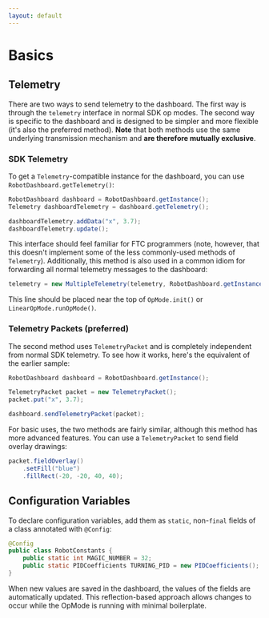```yaml
---
layout: default
---
```


# Basics

## Telemetry

There are two ways to send telemetry to the dashboard. The first way is through the `telemetry` interface in normal SDK op modes. The second way is specific to the dashboard and is designed to be simpler and more flexible (it's also the preferred method). **Note** that both methods use the same underlying transmission mechanism and **are therefore mutually exclusive**.

### SDK Telemetry

To get a `Telemetry`-compatible instance for the dashboard, you can use `RobotDashboard.getTelemetry()`:

```java
RobotDashboard dashboard = RobotDashboard.getInstance();
Telemetry dashboardTelemetry = dashboard.getTelemetry();

dashboardTelemetry.addData("x", 3.7);
dashboardTelemetry.update();
```

This interface should feel familiar for FTC programmers (note, however, that this doesn't implement some of the less commonly-used methods of `Telemetry`). Additionally, this method is also used in a common idiom for forwarding all normal telemetry messages to the dashboard:

```java
telemetry = new MultipleTelemetry(telemetry, RobotDashboard.getInstance().getTelemetry());
```

This line should be placed near the top of `OpMode.init()` or `LinearOpMode.runOpMode()`.

### Telemetry Packets (preferred)

The second method uses `TelemetryPacket` and is completely independent from normal SDK telemetry. To see how it works, here's the equivalent of the earlier sample:

```java
RobotDashboard dashboard = RobotDashboard.getInstance();

TelemetryPacket packet = new TelemetryPacket();
packet.put("x", 3.7);

dashboard.sendTelemetryPacket(packet);
```

For basic uses, the two methods are fairly similar, although this method has more advanced features. You can use a `TelemetryPacket` to send field overlay drawings:

```java
packet.fieldOverlay()
    .setFill("blue")
    .fillRect(-20, -20, 40, 40);
```

## Configuration Variables

To declare configuration variables, add them as `static`, non-`final` fields of a class annotated with `@Config`:

```java
@Config
public class RobotConstants {
    public static int MAGIC_NUMBER = 32;
    public static PIDCoefficients TURNING_PID = new PIDCoefficients();
}
```

When new values are saved in the dashboard, the values of the fields are automatically updated. This reflection-based approach allows changes to occur while the OpMode is running with minimal boilerplate.